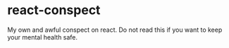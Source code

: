 # react-conspect
My own and awful conspect on react. Do not read this if you want to keep your mental health safe.
